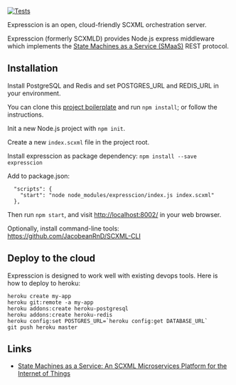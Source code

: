 [![Tests](https://travis-ci.org/JacobeanRnD/expresscion.svg?branch=master)](https://travis-ci.org/JacobeanRnD/expresscion)

Expresscion is an open, cloud-friendly SCXML orchestration server.

Expresscion (formerly SCXMLD) provides Node.js express middleware which
implements the [State Machines as a Service (SMaaS)](https://github.com/JacobeanRnD/SMaaS-swagger-spec) 
REST protocol. 


## Installation

Install PostgreSQL and Redis and set POSTGRES_URL and REDIS_URL in your environment. 

You can clone this [project boilerplate](git@github.com:JacobeanRnD/expresscion-hello-world-node-project.git) and run `npm install`; or follow the instructions. 

Init a new Node.js project with `npm init`.

Create a new `index.scxml` file in the project root.

Install expresscion as package dependency: `npm install --save expresscion`

Add to package.json:

```
  "scripts": {
    "start": "node node_modules/expresscion/index.js index.scxml"
  },
```

Then run `npm start`, and visit [http://localhost:8002/](http://localhost:8002/) in your web browser.

Optionally, install command-line tools: https://github.com/JacobeanRnD/SCXML-CLI

## Deploy to the cloud

Expresscion is designed to work well with existing devops tools. Here is how to deploy to heroku:

```
heroku create my-app
heroku git:remote -a my-app
heroku addons:create heroku-postgresql
heroku addons:create heroku-redis
heroku config:set POSTGRES_URL=`heroku config:get DATABASE_URL`
git push heroku master
```

## Links

* [State Machines as a Service: An SCXML Microservices Platform for the Internet of Things](http://scxmlworkshop.de/eics2015/submissions/State%20Machines%20as%20a%20Service.pdf)

